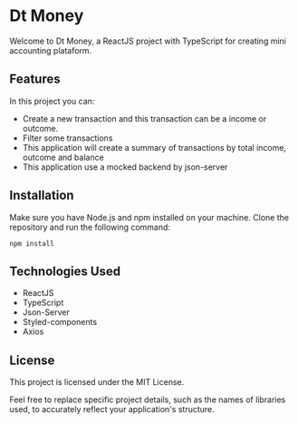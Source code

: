 # Dt Money

Welcome to Dt Money, a ReactJS project with TypeScript for creating mini accounting plataform.

## Features

In this project you can:

* Create a new transaction and this transaction can be a income or outcome.
* Filter some transactions
* This application will create a summary of transactions by total income, outcome and balance
* This application use a mocked backend by json-server

## Installation

Make sure you have Node.js and npm installed on your machine. Clone the repository and run the following command:

```shell
npm install
```

## Technologies Used

* ReactJS
* TypeScript
* Json-Server
* Styled-components
* Axios

## License

This project is licensed under the MIT License.

Feel free to replace specific project details, such as the names of libraries used, to accurately reflect your application's structure.
